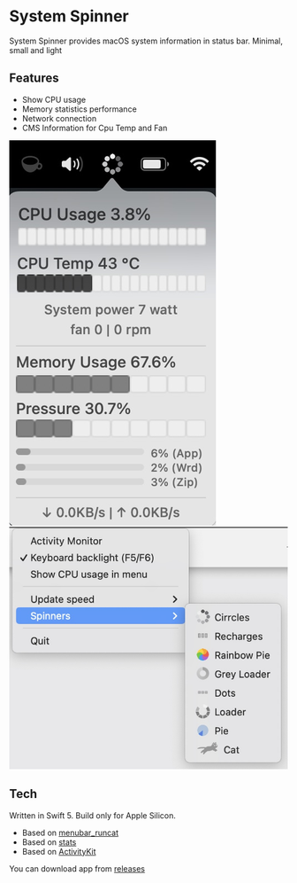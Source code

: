 # System Spinner

System Spinner provides macOS system information in status bar. Minimal, small and light

## Features

- Show CPU usage
- Memory statistics performance
- Network connection
- CMS Information for Cpu Temp and Fan

![Preview](preview.jpg)
![PreviewMenu](preview_menu.jpg)

## Tech

Written in Swift 5. Build only for Apple Silicon.
- Based on [menubar_runcat](https://github.com/Kyome22/menubar_runcat)
- Based on [stats](https://github.com/exelban/stats)
- Based on [ActivityKit](https://github.com/Kyome22/ActivityKit)

You can download app from [releases](https://github.com/andrey-boomer/System-Spinner/releases)
